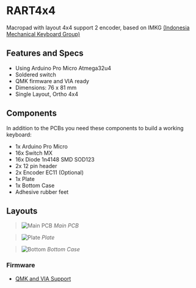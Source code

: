 # RART4x4

Macropad with layout 4x4 support 2 encoder, based on IMKG [(Indonesia Mechanical Keyboard Group)](https://discord.gg/imkg)

## Features and Specs

* Using Arduino Pro Micro Atmega32u4
* Soldered switch
* QMK firmware and VIA ready
* Dimensions: 76 x 81 mm
* Single Layout, Ortho 4x4

## Components

In addition to the PCBs you need these components to build a working keyboard:

* 1x Arduino Pro Micro
* 16x Switch MX
* 16x Diode 1n4148 SMD SOD123
* 2x 12 pin header
* 2x Encoder EC11 (Optional)
* 1x Plate
* 1x Bottom Case
* Adhesive rubber feet

## Layouts

>![Main PCB](https://user-images.githubusercontent.com/30220306/107841605-d3eb7680-6dee-11eb-95f5-51c5a50fb996.png)
>_Main PCB_

>![Plate](https://user-images.githubusercontent.com/30220306/107841712-de5a4000-6def-11eb-99dd-b6c68c2a598a.png)
>_Plate_

>![Bottom](https://user-images.githubusercontent.com/30220306/107841741-1a8da080-6df0-11eb-992f-4970167e0775.png)
>_Bottom Case_

### Firmware
- [QMK and VIA Support](https://github.com/qmk/qmk_firmware/tree/master/keyboards/rart/rart4x4)